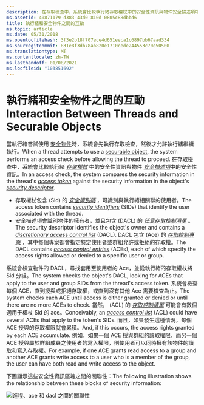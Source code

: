 ```yaml
---
description: 在存取檢查中，系統會比較執行緒存取權杖中的安全性資訊與物件安全描述項中的安全性資訊。
ms.assetid: 40871179-d383-43d0-810d-0805c88dbbd6
title: 執行緒和安全物件之間的互動
ms.topic: article
ms.date: 05/31/2018
ms.openlocfilehash: 3f3e2b18f707ece4d651eeca1c6897bb67aad334
ms.sourcegitcommit: 831e8f3db78ab820e1710cede244553c70e50500
ms.translationtype: MT
ms.contentlocale: zh-TW
ms.lasthandoff: 01/08/2021
ms.locfileid: "103851692"
---
```

# <a name="interaction-between-threads-and-securable-objects"></a><span data-ttu-id="5bed8-103">執行緒和安全物件之間的互動</span><span class="sxs-lookup"><span data-stu-id="5bed8-103">Interaction Between Threads and Securable Objects</span></span>

<span data-ttu-id="5bed8-104">當執行緒嘗試使用 [安全物件](securable-objects.md)時，系統會先執行存取檢查，然後才允許執行緒繼續執行。</span><span class="sxs-lookup"><span data-stu-id="5bed8-104">When a thread attempts to use a [securable object](securable-objects.md), the system performs an access check before allowing the thread to proceed.</span></span> <span data-ttu-id="5bed8-105">在存取檢查中，系統會比較執行緒 [*存取權杖*](/windows/desktop/SecGloss/a-gly) 中的安全性資訊與物件 [*安全描述項*](/windows/desktop/SecGloss/s-gly)中的安全性資訊。</span><span class="sxs-lookup"><span data-stu-id="5bed8-105">In an access check, the system compares the security information in the thread's [*access token*](/windows/desktop/SecGloss/a-gly) against the security information in the object's [*security descriptor*](/windows/desktop/SecGloss/s-gly).</span></span>

-   <span data-ttu-id="5bed8-106">存取權杖包含 (Sid) 的 [*安全識別碼*](/windows/desktop/SecGloss/s-gly) ，可識別與執行緒相關聯的使用者。</span><span class="sxs-lookup"><span data-stu-id="5bed8-106">The access token contains [*security identifiers*](/windows/desktop/SecGloss/s-gly) (SIDs) that identify the user associated with the thread.</span></span>
-   <span data-ttu-id="5bed8-107">安全描述項會識別物件的擁有者，並且包含 (DACL) 的 [*任意存取控制清單*](/windows/desktop/SecGloss/d-gly) 。</span><span class="sxs-lookup"><span data-stu-id="5bed8-107">The security descriptor identifies the object's owner and contains a [*discretionary access control list*](/windows/desktop/SecGloss/d-gly) (DACL).</span></span> <span data-ttu-id="5bed8-108">DACL 包含 (Ace) 的 [*存取控制專案*](/windows/desktop/SecGloss/a-gly) ，其中每個專案都會指定特定使用者或群組允許或拒絕的存取權。</span><span class="sxs-lookup"><span data-stu-id="5bed8-108">The DACL contains [*access control entries*](/windows/desktop/SecGloss/a-gly) (ACEs), each of which specify the access rights allowed or denied to a specific user or group.</span></span>

<span data-ttu-id="5bed8-109">系統會檢查物件的 DACL，尋找套用至使用者的 Ace，並從執行緒的存取權杖將 Sid 分組。</span><span class="sxs-lookup"><span data-stu-id="5bed8-109">The system checks the object's DACL, looking for ACEs that apply to the user and group SIDs from the thread's access token.</span></span> <span data-ttu-id="5bed8-110">系統會檢查每個 ACE，直到授與或拒絕存取權，或直到沒有其他 Ace 需要檢查為止。</span><span class="sxs-lookup"><span data-stu-id="5bed8-110">The system checks each ACE until access is either granted or denied or until there are no more ACEs to check.</span></span> <span data-ttu-id="5bed8-111">當然， (ACL) 的 [*存取控制清單*](/windows/desktop/SecGloss/a-gly) 可能會有數個適用于權杖 Sid 的 ace。</span><span class="sxs-lookup"><span data-stu-id="5bed8-111">Conceivably, an [*access control list*](/windows/desktop/SecGloss/a-gly) (ACL) could have several ACEs that apply to the token's SIDs.</span></span> <span data-ttu-id="5bed8-112">而且，如果發生這種情況，每個 ACE 授與的存取權限就會累積。</span><span class="sxs-lookup"><span data-stu-id="5bed8-112">And, if this occurs, the access rights granted by each ACE accumulate.</span></span> <span data-ttu-id="5bed8-113">例如，如果一個 ACE 授與群組的讀取權限，而另一個 ACE 授與屬於群組成員之使用者的寫入權限，則使用者可以同時擁有該物件的讀取和寫入存取權。</span><span class="sxs-lookup"><span data-stu-id="5bed8-113">For example, if one ACE grants read access to a group and another ACE grants write access to a user who is a member of the group, the user can have both read and write access to the object.</span></span>

<span data-ttu-id="5bed8-114">下圖顯示這些安全性資訊區塊之間的關聯性：</span><span class="sxs-lookup"><span data-stu-id="5bed8-114">The following illustration shows the relationship between these blocks of security information:</span></span>

![進程、ace 和 dacl 之間的關聯性](images/cssec-02.png)

 

 
